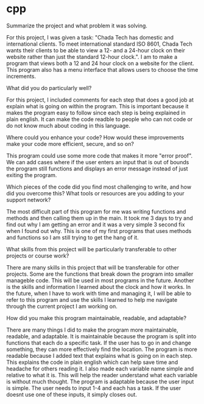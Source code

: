 # cpp

Summarize the project and what problem it was solving.

    
For this project, I was given a task: "Chada Tech has domestic and international clients. To meet international standard ISO 8601, Chada Tech wants their clients to be able to view a 12- and a 24-hour clock on their website rather than just the standard 12-hour clock.". I am to make a program that views both a 12 and 24 hour clock on a website for the client. This program also has a menu interface that allows users to choose the time increments. 

What did you do particularly well?

For this project, I included comments for each step that does a good job at explain what is going on within the program. This is important because it makes the program easy to follow since each step is being explained in plain english. It can make the code readble to people who can not code or do not know much about coding in this language. 

Where could you enhance your code? How would these improvements make your code more efficient, secure, and so on?

This program could use some more code that makes it more "error proof". We can add cases where if the user enters an input that is out of bounds the program still functions and displays an error message instead of just exiting the program. 
    
Which pieces of the code did you find most challenging to write, and how did you overcome this? What tools or resources are you adding to your support network?

The most difficult part of this program for me was writing functions and methods and then calling them up in the main. It took me 3 days to try and find out why I am getting an error and it was a very simple 3 second fix when I found out why. This is one of my first programs that uses methods and functions so I am still trying to get the hang of it. 
    
What skills from this project will be particularly transferable to other projects or course work?

There are many skills in this project that will be transferable for other projects. Some are the functions that break down the program into smaller manageble code. This will be used in most programs in the future. Another is the skills and information I learned about the clock and how it works. In the future, when I have to work with time and managing it, I will be able to refer to this program and use the skills I learned to help me navigate through the current project I am working on. 
    
How did you make this program maintainable, readable, and adaptable?

There are many things I did to make the program more maintainable, readable, and adaptable. It is maintainable because the program is split into functions that each do a specific task. If the user has to go in and change something, they can more effectively find the location. The program is more readable because I added text that explains what is going on in each step. This explains the code in plain english which can help save time and headache for others reading it. I also made each variable name simple and relative to what it is. This will help the reader understand what each variable is without much thought. The program is adaptable because the user input is simple. The user needs to input 1-4 and each has a task. If the user doesnt use one of these inputs, it simply closes out.  
